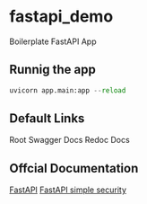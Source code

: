 # fastapi_demo

Boilerplate FastAPI App

## Runnig the app

```python
uvicorn app.main:app --reload
```

## Default Links

Root
[](http://127.0.0.1:8000/)
Swagger Docs
[](http://127.0.0.1:8000/docs)
Redoc Docs
[](http://127.0.0.1:8000/redoc)

## Offcial Documentation

[FastAPI](https://fastapi.tiangolo.com/)
[FastAPI simple security](https://github.com/mrtolkien/fastapi_simple_security)
